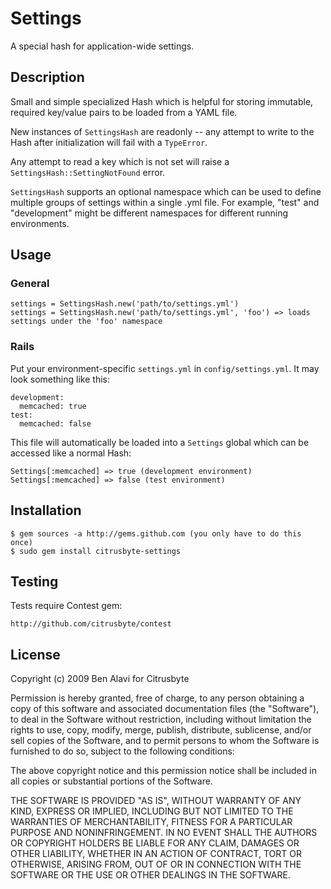 Settings
========

A special hash for application-wide settings.

Description
-----------

Small and simple specialized Hash which is helpful for storing immutable,
required key/value pairs to be loaded from a YAML file.

New instances of `SettingsHash` are readonly -- any attempt to write to the
Hash after initialization will fail with a `TypeError`.

Any attempt to read a key which is not set will raise a 
`SettingsHash::SettingNotFound` error.

`SettingsHash` supports an optional namespace which can be used to define
multiple groups of settings within a single .yml file. For example, "test" and
"development" might be different namespaces for different running environments.

Usage
-----

### General

    settings = SettingsHash.new('path/to/settings.yml')
    settings = SettingsHash.new('path/to/settings.yml', 'foo') => loads settings under the 'foo' namespace
    
### Rails

Put your environment-specific `settings.yml` in `config/settings.yml`. It may
look something like this:

    development:
      memcached: true
    test:
      memcached: false
      
This file will automatically be loaded into a `Settings` global which can be
accessed like a normal Hash:

    Settings[:memcached] => true (development environment)
    Settings[:memcached] => false (test environment)
    
Installation
------------

    $ gem sources -a http://gems.github.com (you only have to do this once)
    $ sudo gem install citrusbyte-settings

Testing
-------
    
Tests require Contest gem:

    http://github.com/citrusbyte/contest

License
-------

Copyright (c) 2009 Ben Alavi for Citrusbyte

Permission is hereby granted, free of charge, to any person
obtaining a copy of this software and associated documentation
files (the "Software"), to deal in the Software without
restriction, including without limitation the rights to use,
copy, modify, merge, publish, distribute, sublicense, and/or sell
copies of the Software, and to permit persons to whom the
Software is furnished to do so, subject to the following
conditions:

The above copyright notice and this permission notice shall be
included in all copies or substantial portions of the Software.

THE SOFTWARE IS PROVIDED "AS IS", WITHOUT WARRANTY OF ANY KIND,
EXPRESS OR IMPLIED, INCLUDING BUT NOT LIMITED TO THE WARRANTIES
OF MERCHANTABILITY, FITNESS FOR A PARTICULAR PURPOSE AND
NONINFRINGEMENT. IN NO EVENT SHALL THE AUTHORS OR COPYRIGHT
HOLDERS BE LIABLE FOR ANY CLAIM, DAMAGES OR OTHER LIABILITY,
WHETHER IN AN ACTION OF CONTRACT, TORT OR OTHERWISE, ARISING
FROM, OUT OF OR IN CONNECTION WITH THE SOFTWARE OR THE USE OR
OTHER DEALINGS IN THE SOFTWARE.
